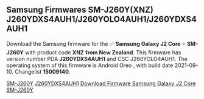 <h2>Samsung Firmwares SM-J260Y(XNZ) J260YDXS4AUH1/J260YOLO4AUH1/J260YDXS4AUH1</h2>
Download the Samsung firmware for the ✅ <strong>Samsung Galaxy J2 Core </strong> ⭐ <strong>SM-J260Y</strong> with product code <strong>XNZ</strong> <strong> from New Zealand</strong>. This firmware has version number PDA <strong>J260YDXS4AUH1</strong> and CSC J260YOLO4AUH1. The operating system of this firmware is Android Oreo , with build date 2021-09-10. Changelist <strong>15009140</strong>.


[SM-J260Y](https://samfirm.shop/samsung/model/SM-J260Y)
[J260YDXS4AUH1](https://samfirm.shop/samsung/pda/J260YDXS4AUH1)
[Download Firmware Samsung Galaxy J2 Core SM-J260Y](https://samfirm.shop/samsung/firmware/455127)
